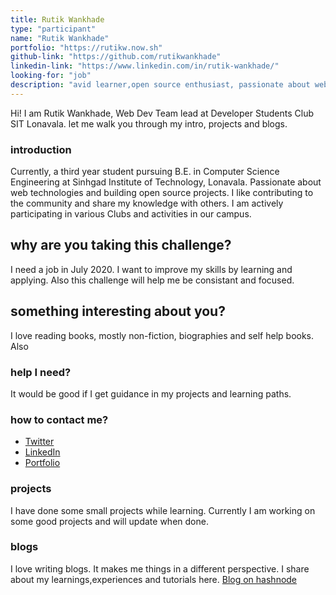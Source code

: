 ```yaml
---
title: Rutik Wankhade
type: "participant"
name: "Rutik Wankhade"
portfolio: "https://rutikw.now.sh"
github-link: "https://github.com/rutikwankhade"
linkedin-link: "https://www.linkedin.com/in/rutik-wankhade/"
looking-for: "job"
description: "avid learner,open source enthusiast, passionate about web technologies"
---
```


Hi! I am Rutik Wankhade, Web Dev Team lead at Developer Students Club SIT Lonavala. let me walk you through my intro, projects and blogs.

### introduction

Currently, a third year student pursuing B.E. in Computer Science Engineering at Sinhgad Institute of Technology, Lonavala.
Passionate about web technologies and building open source projects. I like contributing to the community and share my knowledge with others. I am actively participating in various Clubs and activities in our campus.  

## why are you taking this challenge?

I need a job in July 2020.
I want to improve my skills by learning and applying.
Also this challenge will help me be consistant and focused.


## something interesting about you?

I love reading books, mostly non-fiction, biographies and self help books. Also 

### help I need?

It would be good if I get guidance in my projects and learning paths.

### how to contact me?

- [Twitter](https://twitter.com/WankhadeRutik)
- [LinkedIn](https://www.linkedin.com/in/rutik-wankhade/)
- [Portfolio](https://rutikw.now.sh)

### projects

I have done some small projects while learning. Currently I am working on some good projects and will update when done.

### blogs

I love writing blogs. It makes me things in a different perspective. I share about my learnings,experiences and tutorials here.
[Blog on hashnode](https://rutikwankhade.hashnode.dev/)
